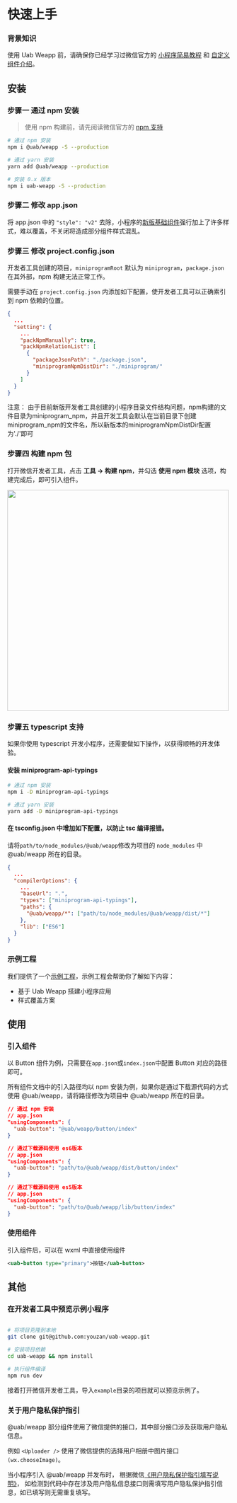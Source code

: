 # 快速上手

### 背景知识

使用 Uab Weapp 前，请确保你已经学习过微信官方的 [小程序简易教程](https://developers.weixin.qq.com/miniprogram/dev/framework/) 和 [自定义组件介绍](https://developers.weixin.qq.com/miniprogram/dev/framework/custom-component/)。

## 安装

### 步骤一 通过 npm 安装

> 使用 npm 构建前，请先阅读微信官方的 [npm 支持](https://developers.weixin.qq.com/miniprogram/dev/devtools/npm.html)

```bash
# 通过 npm 安装
npm i @uab/weapp -S --production

# 通过 yarn 安装
yarn add @uab/weapp --production

# 安装 0.x 版本
npm i uab-weapp -S --production
```

### 步骤二 修改 app.json

将 app.json 中的 `"style": "v2"` 去除，小程序的[新版基础组件](https://developers.weixin.qq.com/miniprogram/dev/reference/configuration/app.html#style)强行加上了许多样式，难以覆盖，不关闭将造成部分组件样式混乱。

### 步骤三 修改 project.config.json

开发者工具创建的项目，`miniprogramRoot` 默认为 `miniprogram`，`package.json` 在其外部，npm 构建无法正常工作。

需要手动在 `project.config.json` 内添加如下配置，使开发者工具可以正确索引到 npm 依赖的位置。

```json
{
  ...
  "setting": {
    ...
    "packNpmManually": true,
    "packNpmRelationList": [
      {
        "packageJsonPath": "./package.json",
        "miniprogramNpmDistDir": "./miniprogram/"
      }
    ]
  }
}
```
注意： 由于目前新版开发者工具创建的小程序目录文件结构问题，npm构建的文件目录为miniprogram_npm，并且开发工具会默认在当前目录下创建miniprogram_npm的文件名，所以新版本的miniprogramNpmDistDir配置为'./'即可

### 步骤四 构建 npm 包

打开微信开发者工具，点击 **工具 -> 构建 npm**，并勾选 **使用 npm 模块** 选项，构建完成后，即可引入组件。

<img style="width: 500px;" src="https://img.yzcdn.cn/public_files/2019/08/15/fa0549210055976cb63798503611ce3d.png" />

### 步骤五 typescript 支持

如果你使用 typescript 开发小程序，还需要做如下操作，以获得顺畅的开发体验。

#### 安装 miniprogram-api-typings

```bash
# 通过 npm 安装
npm i -D miniprogram-api-typings

# 通过 yarn 安装
yarn add -D miniprogram-api-typings
```

#### 在 tsconfig.json 中增加如下配置，以防止 tsc 编译报错。

请将`path/to/node_modules/@uab/weapp`修改为项目的 `node_modules` 中 @uab/weapp 所在的目录。

```json
{
  ...
  "compilerOptions": {
    ...
    "baseUrl": ".",
    "types": ["miniprogram-api-typings"],
    "paths": {
      "@uab/weapp/*": ["path/to/node_modules/@uab/weapp/dist/*"]
    },
    "lib": ["ES6"]
  }
}
```

### 示例工程

我们提供了一个[示例工程](https://github.com/uab-ui/uab-demo)，示例工程会帮助你了解如下内容：

- 基于 Uab Weapp 搭建小程序应用
- 样式覆盖方案

## 使用

### 引入组件

以 Button 组件为例，只需要在`app.json`或`index.json`中配置 Button 对应的路径即可。

所有组件文档中的引入路径均以 npm 安装为例，如果你是通过下载源代码的方式使用 @uab/weapp，请将路径修改为项目中 @uab/weapp 所在的目录。

```json
// 通过 npm 安装
// app.json
"usingComponents": {
  "uab-button": "@uab/weapp/button/index"
}
```

```json
// 通过下载源码使用 es6版本
// app.json
"usingComponents": {
  "uab-button": "path/to/@uab/weapp/dist/button/index"
}
```

```json
// 通过下载源码使用 es5版本
// app.json
"usingComponents": {
  "uab-button": "path/to/@uab/weapp/lib/button/index"
}
```

### 使用组件

引入组件后，可以在 wxml 中直接使用组件

```xml
<uab-button type="primary">按钮</uab-button>
```

## 其他

### 在开发者工具中预览示例小程序

```bash

# 将项目克隆到本地
git clone git@github.com:youzan/uab-weapp.git

# 安装项目依赖
cd uab-weapp && npm install

# 执行组件编译
npm run dev

```

接着打开微信开发者工具，导入`example`目录的项目就可以预览示例了。

### 关于用户隐私保护指引

@uab/weapp 部分组件使用了微信提供的接口，其中部分接口涉及获取用户隐私信息。

例如 `<Uploader />` 使用了微信提供的选择用户相册中图片接口`(wx.chooseImage)`。

当小程序引入 @uab/weapp 并发布时，
根据微信[《用户隐私保护指引填写说明》](https://developers.weixin.qq.com/miniprogram/dev/framework/user-privacy/)，
如检测到代码中存在涉及用户隐私信息接口则需填写用户隐私保护指引信息，如已填写则无需重复填写。
